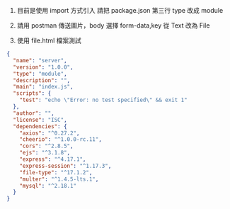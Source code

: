 1. 目前是使用 import 方式引入 請把 package.json 第三行 type 改成 module

2. 請用 postman 傳送圖片，body 選擇 form-data,key 從 Text 改為 File

3. 使用 file.html 檔案測試

```json
{
  "name": "server",
  "version": "1.0.0",
  "type": "module",
  "description": "",
  "main": "index.js",
  "scripts": {
    "test": "echo \"Error: no test specified\" && exit 1"
  },
  "author": "",
  "license": "ISC",
  "dependencies": {
    "axios": "^0.27.2",
    "cheerio": "^1.0.0-rc.11",
    "cors": "^2.8.5",
    "ejs": "^3.1.8",
    "express": "^4.17.1",
    "express-session": "^1.17.3",
    "file-type": "^17.1.2",
    "multer": "^1.4.5-lts.1",
    "mysql": "^2.18.1"
  }
}
```
